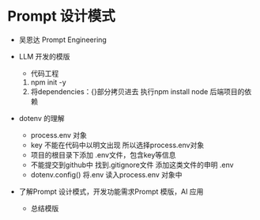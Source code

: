 # Prompt 设计模式

- 吴恩达 Prompt Engineering 

- LLM  开发的模版
  - 代码工程
  1. npm init -y
  2. 将dependencies：{}部分拷贝进去
    执行npm install 
    node 后端项目的依赖

- dotenv 的理解
  - process.env 对象
  - key 不能在代码中以明文出现 所以选择process.env对象
  - 项目的根目录下添加 .env文件，包含key等信息
  - 不能提交到github中 找到.gitignore文件 添加这类文件的申明 .env
  - dotenv.config() 将.env 读入process.env 对象中  
- 了解Prompt 设计模式，开发功能需求Prompt 模版，AI 应用
  - 总结模版